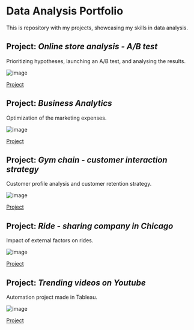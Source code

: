 # Data Analysis Portfolio 

This is repository with my projects, showcasing my skills in data analysis.

## Project: *Online store analysis - A/B test*

Prioritizing hypotheses, launching an A/B test, and analysing the results.

![image](https://user-images.githubusercontent.com/81360033/147442823-2b7b9ff0-c445-4c71-a6d0-8772e2602310.png)

[Project](https://github.com/tonkalicious/PortfolioPracticum100/blob/354f331205185ce631ef12d78707c02d827e6055/AB_testing/README.md)

## Project: *Business Analytics*

Optimization of the marketing expenses.

![image](https://user-images.githubusercontent.com/81360033/147443351-76011e74-4284-4038-997c-bf2dcf351bc0.png)

[Project](https://github.com/tonkalicious/PortfolioPracticum100/blob/2e0a54ee80bf1e27434c260648b7356a35973b39/business_analytics_project/README.md)

## Project: *Gym chain - customer interaction strategy*

Customer profile analysis and customer retention strategy.

![image](https://user-images.githubusercontent.com/81360033/147443921-19f99294-78e9-4cba-b37e-219e54611fc4.png)

[Project](https://github.com/tonkalicious/PortfolioPracticum100/blob/ab45038c77313e86848ba6de4f45be5eaf670b52/ml_clustering/machine_learning%20and%20clustering.ipynb)

## Project: *Ride - sharing company in Chicago*

Impact of external factors on rides.

![image](https://user-images.githubusercontent.com/81360033/147463349-99aa82f9-b394-4679-a93c-844aa712afc4.png)

[Project](https://github.com/tonkalicious/PortfolioPracticum100/blob/5ba4bc324fab11f417ed4041fd22bab1946228cf/Ride-sharing%20Company/README.md)

## Project: *Trending videos on Youtube*

Automation project made in Tableau.

![image](https://user-images.githubusercontent.com/81360033/147444329-0d736250-7b58-4f56-b8ab-a4a97bc6372b.png)

[Project](https://github.com/tonkalicious/PortfolioPracticum100/blob/ab45038c77313e86848ba6de4f45be5eaf670b52/automation_project/Automation%20Project.pdf)

